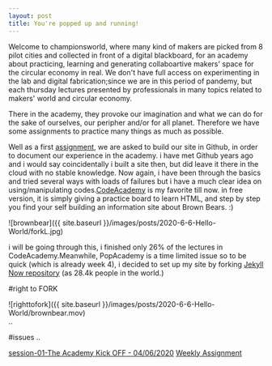 ```yaml
---
layout: post
title: You're popped up and running!
---
```


Welcome to championsworld, where many kind of makers are picked from 8 pilot cities and collected in front of a digital blackboard, for an academy about practicing, learning and generating collaboartive makers' space for the circular economy in real. We don't have full access on experimenting in the lab and digital fabrication;since we are in this period of pandemy, but each thursday lectures presented by professionals in many topics related to makers' world and circular economy.  

There in the academy, they provoke our imagination and what we can do for the sake of ourselves, our peripher and/or for all planet. Therefore we have some assignments to practice many things as much as possible.   

Well as a first [assignment](https://hackmd.io/@fablabbcn/SyLUuOS38#Weekly-Assignment---Building-a-Personal-Website), we are asked to build our site in Github, in order to document our experience in the academy. i have met Github years ago and i would say coincidentally i built a site then, but did leave it there in the cloud with no stable knowledge. Now again, i have been through the basics and tried several ways with loads of failures but i have a much clear idea on using/manipulating codes.[CodeAcademy](https://www.codecademy.com) is my favorite till now. in free version, it is simply giving a practice board to learn HTML, and step by step you find your self building an information site about Brown Bears. :)   

![brownbear]({{ site.baseurl }}/images/posts/2020-6-6-Hello-World/forkL.jpg)  


i will be going through this, i finished only 26% of the lectures in CodeAcademy.Meanwhile, PopAcademy is a time limited issue so to be quick (which is already week 4), i decided to set up my site by forking [Jekyll Now repository](https://github.com/barryclark/jekyll-now) (as 28.4k people in the world.)  


#right to FORK  

![righttofork]({{ site.baseurl }}/images/posts/2020-6-6-Hello-World/brownbear.mov)  
..

#issues
..

 
[session-01-The Academy Kick OFF - 04/06/2020](https://hackmd.io/@fablabbcn/SyLUuOS38#Session-01---The-Academy-Kick-OFF---04062020)
[Weekly Assignment](https://hackmd.io/@fablabbcn/SyLUuOS38#Weekly-Assignment---Building-a-Personal-Website)    

